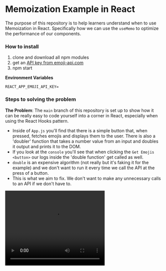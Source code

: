 # Memoization Example in React

The purpose of this repository is to help learners understand when to use Memoization in React. Specifically how we can use the `useMemo` to optimize the performance of our components.

### How to install

1. clone and download all npm modules
2. get an [API key from emoji-api.com](https://emoji-api.com)
3. npm start

**Environment Variables**

```
REACT_APP_EMOJI_API_KEY=
```

### Steps to solving the problem

**The Problem**: The `main` branch of this repository is set up to show how it can be really easy to code yourself into a corner in React, especially when using the React Hooks pattern.

- Inside of `App.js` you'll find that there is a simple button that, when pressed, fetches emojis and displays them to the user. There is also a 'doubler' function that takes a number value from an input and doubles it output and prints it to the DOM.
- If you look at the `console` you'll see that when clicking the `Get Emojis <button>` our logs inside the 'double function' get called as well.
- `double` is an expensive algorithm (not really but it's faking it for the example) and we don't want to run it every time we call the API at the press of a button.
- This is what we aim to fix. We don't want to make any unnecessary calls to an API if we don't have to.

<video width="320" height="240" controls>
  <source src="./src/assets/bad_logs.mov" type="video/mp4">
</video>
